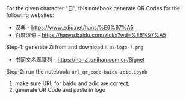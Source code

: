 For the given character "日", this notebook generate QR Codes for the following websites:
- 汉典 - https://www.zdic.net/hans/%E6%97%A5
- 百度汉语 - https://hanyu.baidu.com/zici/s?wd=%E6%97%A5

Step-1: generate Zi from and download it as `logo-?.png`

- 书同文名章篆刻 - https://hanzi.unihan.com.cn/Signet

Step-2: run the notebook: `url_qr_code-baidu-zdic.ipynb`

1) make sure URL for baidu and zdic are correct;
2) generate QR Code and paste in logo